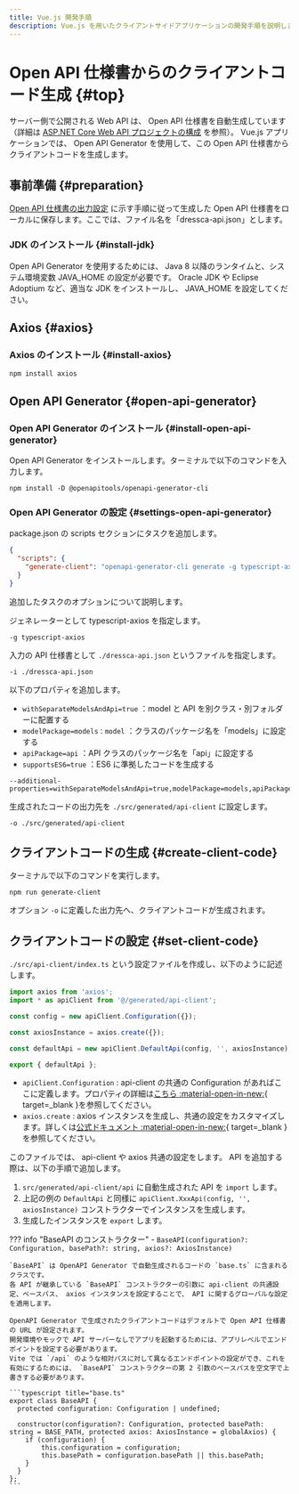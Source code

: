 ```yaml
---
title: Vue.js 開発手順
description: Vue.js を用いたクライアントサイドアプリケーションの開発手順を説明します。
---
```


# Open API 仕様書からのクライアントコード生成 {#top}

サーバー側で公開される Web API は、 Open API 仕様書を自動生成しています（詳細は [ASP.NET Core Web API プロジェクトの構成](../dotnet/configure-asp-net-core-web-api-project.md) を参照）。 Vue.js アプリケーションでは、 Open API Generator を使用して、この Open API 仕様書からクライアントコードを生成します。

## 事前準備 {#preparation}

[Open API 仕様書の出力設定](../dotnet/configure-asp-net-core-web-api-project.md#open-api-specification-output-configuration) に示す手順に従って生成した Open API 仕様書をローカルに保存します。ここでは、ファイル名を「dressca-api.json」とします。

### JDK のインストール {#install-jdk}

Open API Generator を使用するためには、 Java 8 以降のランタイムと、システム環境変数 JAVA_HOME の設定が必要です。 Oracle JDK や Eclipse Adoptium など、適当な JDK をインストールし、 JAVA_HOME を設定してください。

## Axios {#axios}

### Axios のインストール {#install-axios}

```terminal
npm install axios
```

## Open API Generator {#open-api-generator}

### Open API Generator のインストール {#install-open-api-generator}

Open API Generator をインストールします。ターミナルで以下のコマンドを入力します。

<!-- cSpell:disable -->

```terminal
npm install -D @openapitools/openapi-generator-cli
```

<!-- cSpell:enable -->

### Open API Generator の設定 {#settings-open-api-generator}

package.json の scripts セクションにタスクを追加します。

<!-- cSpell:disable -->

```json title="package.json"
{
  "scripts": {
    "generate-client": "openapi-generator-cli generate -g typescript-axios -i ./dressca-api.json --additional-properties=withSeparateModelsAndApi=true,modelPackage=models,apiPackage=api,supportsES6=true -o ./src/api-client"
  }
}
```

<!-- cSpell:enable -->

追加したタスクのオプションについて説明します。

ジェネレーターとして typescript-axios を指定します。

``` terminal
-g typescript-axios
```

入力の API 仕様書として `./dressca-api.json` というファイルを指定します。

``` terminal
-i ./dressca-api.json 
```

以下のプロパティを追加します。

- `withSeparateModelsAndApi=true` ：model と API を別クラス・別フォルダーに配置する
- `modelPackage=models：model` ：クラスのパッケージ名を「models」に設定する
- `apiPackage=api` ：API クラスのパッケージ名を「api」に設定する
- `supportsES6=true` ：ES6 に準拠したコードを生成する

``` terminal
--additional-properties=withSeparateModelsAndApi=true,modelPackage=models,apiPackage=api,supportsES6=true
```

生成されたコードの出力先を `./src/generated/api-client` に設定します。

``` terminal
-o ./src/generated/api-client
```

## クライアントコードの生成 {#create-client-code}

ターミナルで以下のコマンドを実行します。

```terminal
npm run generate-client
```

オプション ` -o ` に定義した出力先へ、クライアントコードが生成されます。

## クライアントコードの設定 {#set-client-code}

`./src/api-client/index.ts` という設定ファイルを作成し、以下のように記述します。

```typescript title="index.ts"
import axios from 'axios';
import * as apiClient from '@/generated/api-client';

const config = new apiClient.Configuration({});

const axiosInstance = axios.create({});

const defaultApi = new apiClient.DefaultApi(config, '', axiosInstance);

export { defaultApi };
```

- `apiClient.Configuration` : api-client の共通の Configuration があればここに定義します。プロパティの詳細は[こちら :material-open-in-new:](https://github.com/OpenAPITools/openapi-generator/blob/master/modules/openapi-generator/src/main/resources/typescript-axios/configuration.mustache){ target=_blank }を参照してください。
- `axios.create` : axios インスタンスを生成し、共通の設定をカスタマイズします。詳しくは[公式ドキュメント :material-open-in-new:](https://github.com/axios/axios#request-config){ target=_blank }を参照してください。

このファイルでは、 api-client や axios 共通の設定をします。
API を追加する際は、以下の手順で追加します。

1. `src/generated/api-client/api` に自動生成された API を `import` します。
1. 上記の例の `DefaultApi` と同様に `apiClient.XxxApi(config, '', axiosInstance)` コンストラクターでインスタンスを生成します。
1. 生成したインスタンスを `export` します。

??? info "BaseAPI のコンストラクター"
    - `BaseAPI(configuration?: Configuration, basePath?: string, axios?: AxiosInstance)`
  
    `BaseAPI` は OpenAPI Generator で自動生成されるコードの `base.ts` に含まれるクラスです。
    各 API が継承している `BaseAPI` コンストラクターの引数に api-client の共通設定、ベースパス、 axios インスタンスを設定することで、 API に関するグローバルな設定を適用します。
    
    OpenAPI Generator で生成されたクライアントコードはデフォルトで Open API 仕様書の URL が設定されます。
    開発環境やモックで API サーバーなしでアプリを起動するためには、アプリレベルでエンドポイントを設定する必要があります。
    Vite では `/api` のような相対パスに対して異なるエンドポイントの設定ができ、これを有効にするためには、 `BaseAPI` コンストラクターの第 2 引数のベースパスを空文字で上書きする必要があります。

    ```typescript title="base.ts"
    export class BaseAPI {
      protected configuration: Configuration | undefined;

      constructor(configuration?: Configuration, protected basePath: string = BASE_PATH, protected axios: AxiosInstance = globalAxios) {
        if (configuration) {
            this.configuration = configuration;
            this.basePath = configuration.basePath || this.basePath;
        }
      }
    };
    ```
